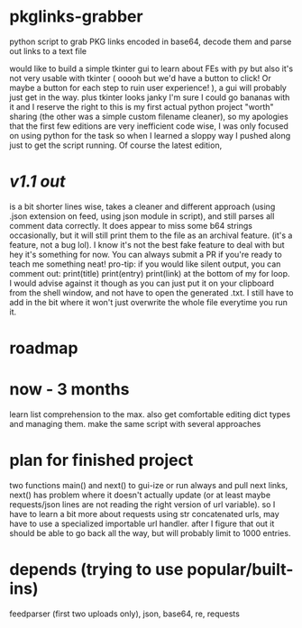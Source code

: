 # pkglinks-grabber
python script to grab PKG links encoded in base64, decode them and parse out links to a text file

would like to build a simple tkinter gui to learn about FEs with py but also it's not very usable with tkinter ( ooooh but we'd have a button to click! Or maybe a button for each step to ruin user experience! ), a gui will probably just get in the way. plus tkinter looks janky I'm sure I could go bananas with it and I reserve the right to
this is my first actual python project "worth" sharing (the other was a simple custom filename cleaner), so my apologies that the first few editions are very inefficient code wise, I was only focused on using python for the task so when I learned a sloppy way I pushed along just to get the script running. Of course the latest edition,
#  *v1.1 out*
is a bit shorter lines wise, takes a cleaner and different approach (using .json extension on feed, using json module in script), and still parses all comment data correctly. It does appear to miss some b64 strings occasionally, but it will still print them to the file as an archival feature. (it's a feature, not a bug lol). I know it's not the best fake feature to deal with but hey it's something for now. You can always submit a PR if you're ready to teach me something neat!
pro-tip: if you would like silent output, you can comment out: 
  print(title)
  print(entry)
  print(link)
at the bottom of my for loop. I would advise against it though as you can just put it on your clipboard from the shell window, and not have to open the generated .txt. I still have to add in the bit where it won't just overwrite the whole file everytime you run it.

#  roadmap
#  now - 3 months
learn list comprehension to the max. also get comfortable editing dict types and managing them. make the same script with several approaches
#  plan for finished project
two functions main() and next() to gui-ize or run always and pull next links, next() has problem where it doesn't actually update (or at least maybe requests/json lines are not reading the right version of url variable). so I have to learn a bit more about requests using str concatenated urls, may have to use a specialized importable url handler.
after I figure that out it should be able to go back all the way, but will probably limit to 1000 entries.
# depends (trying to use popular/built-ins)
feedparser (first two uploads only), json, base64, re, requests
